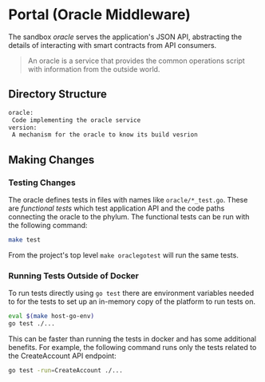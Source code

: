 # Portal (Oracle Middleware)

The sandbox _oracle_ serves the application's JSON API, abstracting the details
of interacting with smart contracts from API consumers.

> An oracle is a service that provides the common operations script with
> information from the outside world.

## Directory Structure

```sh
oracle:
 Code implementing the oracle service
version:
 A mechanism for the oracle to know its build vesrion
```

## Making Changes

### Testing Changes

The oracle defines tests in files with names like `oracle/*_test.go`. These are
_functional tests_ which test application API and the code paths connecting the
oracle to the phylum. The functional tests can be run with the following
command:

```sh
make test
```

From the project's top level `make oraclegotest` will run the same tests.

### Running Tests Outside of Docker

To run tests directly using `go test` there are environment variables needed to
for the tests to set up an in-memory copy of the platform to run tests on.

```sh
eval $(make host-go-env)
go test ./...
```

This can be faster than running the tests in docker and has some additional
benefits. For example, the following command runs only the tests related to the
CreateAccount API endpoint:

```sh
go test -run=CreateAccount ./...
```
